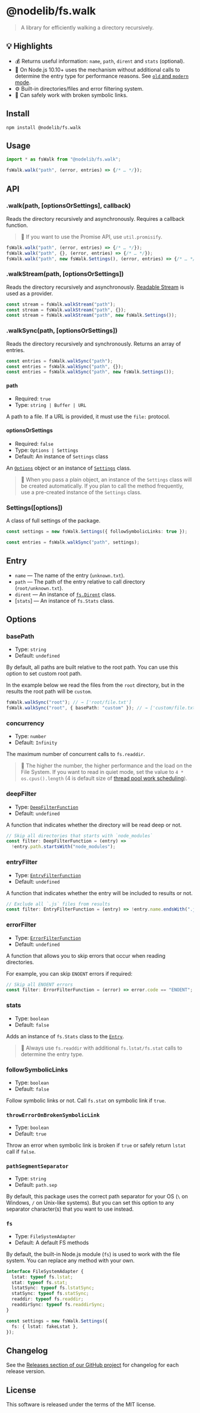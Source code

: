 # @nodelib/fs.walk

> A library for efficiently walking a directory recursively.

## :bulb: Highlights

- :moneybag: Returns useful information: `name`, `path`, `dirent` and `stats`
  (optional).
- :rocket: On Node.js 10.10+ uses the mechanism without additional calls to
  determine the entry type for performance reasons. See
  [`old` and `modern` mode](https://github.com/nodelib/nodelib/blob/master/packages/fs/fs.scandir/README.md#old-and-modern-mode).
- :gear: Built-in directories/files and error filtering system.
- :link: Can safely work with broken symbolic links.

## Install

```console
npm install @nodelib/fs.walk
```

## Usage

```ts
import * as fsWalk from "@nodelib/fs.walk";

fsWalk.walk("path", (error, entries) => {/* … */});
```

## API

### .walk(path, [optionsOrSettings], callback)

Reads the directory recursively and asynchronously. Requires a callback
function.

> :book: If you want to use the Promise API, use `util.promisify`.

```ts
fsWalk.walk("path", (error, entries) => {/* … */});
fsWalk.walk("path", {}, (error, entries) => {/* … */});
fsWalk.walk("path", new fsWalk.Settings(), (error, entries) => {/* … */});
```

### .walkStream(path, [optionsOrSettings])

Reads the directory recursively and asynchronously.
[Readable Stream](https://nodejs.org/dist/latest-v12.x/docs/api/stream.html#stream_readable_streams)
is used as a provider.

```ts
const stream = fsWalk.walkStream("path");
const stream = fsWalk.walkStream("path", {});
const stream = fsWalk.walkStream("path", new fsWalk.Settings());
```

### .walkSync(path, [optionsOrSettings])

Reads the directory recursively and synchronously. Returns an array of entries.

```ts
const entries = fsWalk.walkSync("path");
const entries = fsWalk.walkSync("path", {});
const entries = fsWalk.walkSync("path", new fsWalk.Settings());
```

#### path

- Required: `true`
- Type: `string | Buffer | URL`

A path to a file. If a URL is provided, it must use the `file:` protocol.

#### optionsOrSettings

- Required: `false`
- Type: `Options | Settings`
- Default: An instance of `Settings` class

An [`Options`](#options) object or an instance of [`Settings`](#settings) class.

> :book: When you pass a plain object, an instance of the `Settings` class will
> be created automatically. If you plan to call the method frequently, use a
> pre-created instance of the `Settings` class.

### Settings([options])

A class of full settings of the package.

```ts
const settings = new fsWalk.Settings({ followSymbolicLinks: true });

const entries = fsWalk.walkSync("path", settings);
```

## Entry

- `name` — The name of the entry (`unknown.txt`).
- `path` — The path of the entry relative to call directory
  (`root/unknown.txt`).
- `dirent` — An instance of [`fs.Dirent`](./src/types/index.ts) class.
- [`stats`] — An instance of `fs.Stats` class.

## Options

### basePath

- Type: `string`
- Default: `undefined`

By default, all paths are built relative to the root path. You can use this
option to set custom root path.

In the example below we read the files from the `root` directory, but in the
results the root path will be `custom`.

```ts
fsWalk.walkSync("root"); // → ['root/file.txt']
fsWalk.walkSync("root", { basePath: "custom" }); // → ['custom/file.txt']
```

### concurrency

- Type: `number`
- Default: `Infinity`

The maximum number of concurrent calls to `fs.readdir`.

> :book: The higher the number, the higher performance and the load on the File
> System. If you want to read in quiet mode, set the value to
> `4 * os.cpus().length` (4 is default size of
> [thread pool work scheduling](http://docs.libuv.org/en/v1.x/threadpool.html#thread-pool-work-scheduling)).

### deepFilter

- Type: [`DeepFilterFunction`](./src/settings.ts)
- Default: `undefined`

A function that indicates whether the directory will be read deep or not.

```ts
// Skip all directories that starts with `node_modules`
const filter: DeepFilterFunction = (entry) =>
  !entry.path.startsWith("node_modules");
```

### entryFilter

- Type: [`EntryFilterFunction`](./src/settings.ts)
- Default: `undefined`

A function that indicates whether the entry will be included to results or not.

```ts
// Exclude all `.js` files from results
const filter: EntryFilterFunction = (entry) => !entry.name.endsWith(".js");
```

### errorFilter

- Type: [`ErrorFilterFunction`](./src/settings.ts)
- Default: `undefined`

A function that allows you to skip errors that occur when reading directories.

For example, you can skip `ENOENT` errors if required:

```ts
// Skip all ENOENT errors
const filter: ErrorFilterFunction = (error) => error.code == "ENOENT";
```

### stats

- Type: `boolean`
- Default: `false`

Adds an instance of `fs.Stats` class to the [`Entry`](#entry).

> :book: Always use `fs.readdir` with additional `fs.lstat/fs.stat` calls to
> determine the entry type.

### followSymbolicLinks

- Type: `boolean`
- Default: `false`

Follow symbolic links or not. Call `fs.stat` on symbolic link if `true`.

### `throwErrorOnBrokenSymbolicLink`

- Type: `boolean`
- Default: `true`

Throw an error when symbolic link is broken if `true` or safely return `lstat`
call if `false`.

### `pathSegmentSeparator`

- Type: `string`
- Default: `path.sep`

By default, this package uses the correct path separator for your OS (`\` on
Windows, `/` on Unix-like systems). But you can set this option to any separator
character(s) that you want to use instead.

### `fs`

- Type: `FileSystemAdapter`
- Default: A default FS methods

By default, the built-in Node.js module (`fs`) is used to work with the file
system. You can replace any method with your own.

```ts
interface FileSystemAdapter {
  lstat: typeof fs.lstat;
  stat: typeof fs.stat;
  lstatSync: typeof fs.lstatSync;
  statSync: typeof fs.statSync;
  readdir: typeof fs.readdir;
  readdirSync: typeof fs.readdirSync;
}

const settings = new fsWalk.Settings({
  fs: { lstat: fakeLstat },
});
```

## Changelog

See the
[Releases section of our GitHub project](https://github.com/nodelib/nodelib/releases)
for changelog for each release version.

## License

This software is released under the terms of the MIT license.
